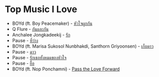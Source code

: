 <h1>Top Music I Love</h1>
<ul>
   <li>BOYd (ft. Boy Peacemaker) - <a href="https://www.youtube.com/watch?v=bVeKMf-iTfg">หัวใจผูกกัน</a></li>
   <li>Q Flure - <a href="https://www.youtube.com/watch?v=DnQS-kn06EE">กันและกัน</a></li>
  <li>Anchalee Jongkadeekij - <a href="https://www.youtube.com/watch?v=rXtxmVVS0dc">รัก</a></li>
  <li>Pause - <a href="https://www.youtube.com/watch?v=xrOjFBr1Sp4">ที่ว่าง</a></li>
  <li>BOYd (ft. Marisa Sukosol Nunbhakdi, Santhorn Griyoonsen) - <a href="https://www.youtube.com/watch?v=3gcHKFx5Asc">เก็บดาว</a>
  <li>Pause - <a href="https://www.youtube.com/watch?v=n_NTET76qZU">ดาว</a></li>
  <li>Pause - <a href="https://www.youtube.com/watch?v=r1L_MzeuEjk">รักเธอทั้งหมดของหัวใจ</a></li>
  <li>Pause - <a href="https://www.youtube.com/watch?v=t6QZAWacVrU">ยื้อ</a></li>
    <!-- <li>BOYd <br/>(ft. Pod Moderndog, Radklao Armradit, Nop Ponchamni, Poe Yokeeplayboy, Rik Wachirapilan, Saichon Radomkit, Noi Pru, PingPong soul after six, Dojo city, Nadia,      Nong Pimpilak, Peerapat Tenwong, Lon Three For Three, Burin Bunwisut, Boy Thrai, Ben chalatit, B5, Thee Chaiyadet, Joe Pause, Kamala Sukosol)<br/> - 
      <a href="https://www.youtube.com/watch?v=ZZDV6UL7-kI">Pass the Love Forward</a></li> -->
  <li>BOYd (ft. Nop Ponchamni) - <a href="https://www.youtube.com/watch?v=2VneCKLdtYQ">Pass the Love Forward</a></li>
</ul>
